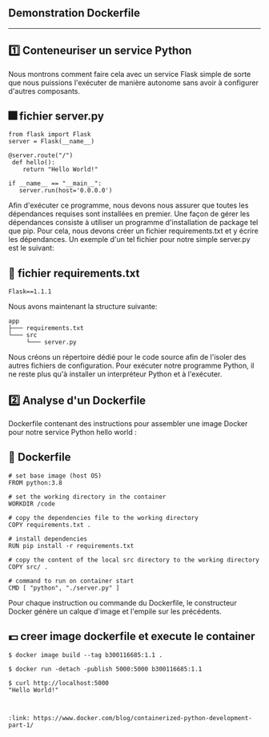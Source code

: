 
## Demonstration Dockerfile 
----------------------------

:one: Conteneuriser un service Python 
--------------------------------------
Nous montrons comment faire cela avec un service Flask simple de sorte que nous puissions l'exécuter de manière autonome sans avoir à configurer d'autres composants.

:fireworks: fichier server.py
------------------------------
```
from flask import Flask
server = Flask(__name__)

@server.route("/")
 def hello():
    return "Hello World!"

if __name__ == "__main__":
   server.run(host='0.0.0.0')
```
Afin d'exécuter ce programme, nous devons nous assurer que toutes les dépendances requises sont installées en premier. Une façon de gérer les dépendances consiste à utiliser un programme d'installation de package tel que pip. Pour cela, nous devons créer un fichier requirements.txt et y écrire les dépendances. Un exemple d'un tel fichier pour notre simple server.py est le suivant:

:sparkler: fichier requirements.txt
------------------------------------
```
Flask==1.1.1
```
Nous avons maintenant la structure suivante:
```
app
├─── requirements.txt
└─── src
     └─── server.py
```
Nous créons un répertoire dédié pour le code source afin de l'isoler des autres fichiers de configuration.
Pour exécuter notre programme Python, il ne reste plus qu'à installer un interpréteur Python et à l'exécuter. 

:two: Analyse d'un Dockerfile
-----------------------------
 Dockerfile contenant des instructions pour assembler une image Docker pour notre service Python hello world :
 
 :firecracker: Dockerfile
 -------------------------
 ```
 # set base image (host OS)
FROM python:3.8

# set the working directory in the container
WORKDIR /code

# copy the dependencies file to the working directory
COPY requirements.txt .

# install dependencies
RUN pip install -r requirements.txt

# copy the content of the local src directory to the working directory
COPY src/ .

# command to run on container start
CMD [ "python", "./server.py" ]
 ```
 
Pour chaque instruction ou commande du Dockerfile, 
le constructeur Docker génère un calque d'image et l'empile sur les précédents.

:dollar: creer image dockerfile et execute le container 
----------------------------

```
$ docker image build --tag b300116685:1.1 .
```

```
$ docker run -detach -publish 5000:5000 b300116685:1.1
```

```
$ curl http://localhost:5000
"Hello World!"
```
```


:link: https://www.docker.com/blog/containerized-python-development-part-1/

